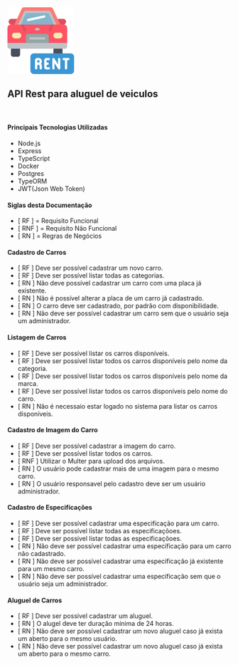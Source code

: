 <div display = flex justtify-content = "center">
    <img src ="/tmp/car-rental.png" width= "150px">
</div>
<h2>API Rest para aluguel de veiculos</h2>
<br>
<h4>Principais Tecnologias Utilizadas</h4>
<ul>
    <li>Node.js</li>
    <li>Express</li>
    <li>TypeScript</li>
    <li>Docker</li>
    <li>Postgres</li>
    <li>TypeORM</li>
    <li>JWT(Json Web Token)</li>
</ul>
<h4>Siglas desta Documentação</h4>
<ul>
    <li>[ RF ] = Requisito Funcional </li>
    <li>[ RNF ] = Requisito Não Funcional</li>
    <li>[ RN ] = Regras de Negócios</li>
</ul>
<h4>Cadastro de Carros</h4>
<ul>
    <li>[ RF ] Deve ser possível cadastrar um novo carro.</li>
    <li>[ RF ] Deve ser possível listar todas as categorias.</li>
    <li>[ RN ] Não deve possível cadastrar um carro com uma placa já existente.</li>
    <li>[ RN ] Não é possível alterar a placa de um carro já cadastrado.</li>
    <li>[ RN ] O carro deve ser cadastrado, por padrão com disponibilidade.</li>
    <li>[ RN ] Não deve ser possível cadastrar um carro sem que o usuário seja um administrador.</li>
</ul>

<h4>Listagem de Carros</h4>
<ul>
    <li>[ RF ] Deve ser possível listar os carros disponíveis.</li>
    <li>[ RF ] Deve ser possível listar todos os carros disponíveis pelo nome da categoria.</li>
    <li>[ RF ] Deve ser possível listar todos os carros disponíveis pelo nome da marca.</li>
    <li>[ RF ] Deve ser possível listar todos os carros disponíveis pelo nome do carro.</li>
    <li>[ RN ] Não é necessaio estar logado no sistema para listar os carros disponíveis.</li>
</ul>

<h4>Cadastro de Imagem do Carro</h4>
<ul>
    <li>[ RF ] Deve ser possível cadastrar a imagem do carro.</li>
    <li>[ RF ] Deve ser possível listar todos os carros.</li>
    <li>[ RNF ] Utilizar o Multer para upload dos arquivos.</li>
    <li>[ RN ] O usuário pode cadastrar mais de uma imagem para o mesmo carro.</li>
    <li>[ RN ] O usuário responsavel pelo cadastro deve ser um usuário administrador.</li>
</ul>

<h4>Cadastro de Especificações</h4>
<ul>
    <li>[ RF ] Deve ser possível cadastrar uma especificação para um carro.</li>
    <li>[ RF ] Deve ser possível listar todas as especificaçõoes.</li>
    <li>[ RF ] Deve ser possível listar todas as especificaçõoes.</li>
    <li>[ RN ] Não deve ser possível cadastrar uma especificação para um carro não cadastrado.</li>
    <li>[ RN ] Não deve ser possível cadastrar uma especificação já existente para um mesmo carro.</li>
    <li>[ RN ] Não deve ser possível cadastrar uma especificação sem que o usuário seja um administrador.</li>
</ul>

<h4>Aluguel de Carros</h4>
<ul>
    <li>[ RF ] Deve ser possível cadastrar um aluguel.</li>
    <li>[ RN ] O alugel deve ter duração mínima de 24 horas.</li>
    <li>[ RN ] Não deve ser possível cadastrar um novo aluguel caso já exista um aberto para o mesmo usuário.</li>
    <li>[ RN ] Não deve ser possível cadastrar um novo aluguel caso já exista um aberto para o mesmo carro.</li>
</ul>